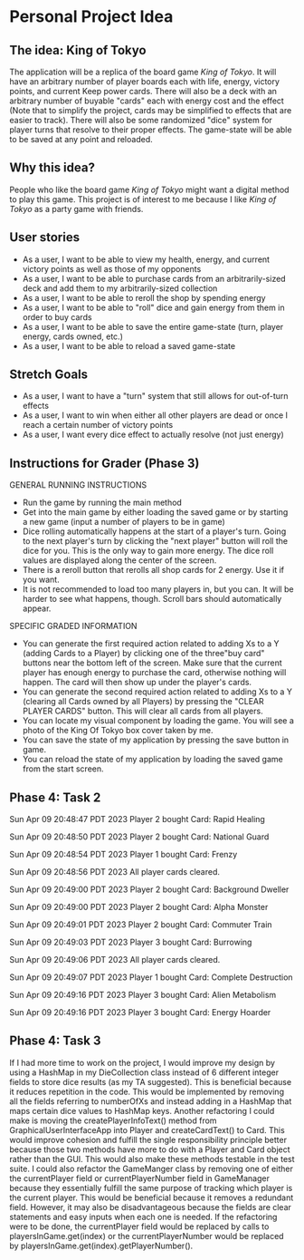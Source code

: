 # Personal Project Idea

## The idea: King of Tokyo

The application will be a replica of the board
game *King of Tokyo*. It will have an arbitrary
number of player boards each with life, 
energy, victory points, and current
Keep power cards. There will also be a deck with
an arbitrary number of buyable "cards" each
with energy cost and the effect (Note that to 
simplify the project, cards may
be simplified to effects that are easier
to track). There will also be some randomized 
"dice" system for player turns that resolve
to their proper effects. The game-state will be
able to be saved at any point and reloaded. 

## Why this idea?

People who like the board game *King of Tokyo*
might want a digital method to play this game. 
This project is of interest to me because I 
like *King of Tokyo* as a party game with 
friends. 

## User stories
- As a user, I want to be able to view my health,
energy, and current victory points as well as 
those of my opponents
- As a user, I want to be able to purchase cards
from an arbitrarily-sized deck and add them to
my arbitrarily-sized collection
- As a user, I want to be able to reroll the shop by
spending energy
- As a user, I want to be able to "roll" dice 
and gain energy from them in order to buy cards
- As a user, I want to be able to save the entire
game-state (turn, player energy, cards owned, etc.)
- As a user, I want to be able to reload a saved
game-state

## Stretch Goals
- As a user, I want to have a "turn" system that
still allows for out-of-turn effects
- As a user, I want to win when either all other
players are dead or once I reach a certain 
number of victory points
- As a user, I want every dice effect to actually 
resolve (not just energy)

## Instructions for Grader (Phase 3)
GENERAL RUNNING INSTRUCTIONS
- Run the game by running the main method 
- Get into the main game by either loading the saved
game or by starting a new game (input a number of 
players to be in game)
- Dice rolling automatically happens at the start of
a player's turn. Going to the next player's turn by 
clicking the "next player" button will roll the 
dice for you. This is the only way to gain more 
energy. The dice roll values are displayed
along the center of the screen.
- There is a reroll button that rerolls all shop cards
for 2 energy. Use it if you want.
- It is not recommended to load too many players in,
but you can. It will be harder to see what happens,
though. Scroll bars should automatically appear.

SPECIFIC GRADED INFORMATION
- You can generate the first required action related 
to adding Xs to a Y (adding Cards to a Player)
by clicking one of the three"buy card" buttons near 
the bottom left of the screen. Make sure that the 
current player has enough energy to purchase the 
card, otherwise nothing will happen. The
card will then show up under the player's cards.
- You can generate the second required action related 
to adding Xs to a Y (clearing all Cards owned by all
Players) by pressing the "CLEAR PLAYER
CARDS" button. This will clear all cards from
all players.
- You can locate my visual component by loading the
game. You will see a photo of the King Of Tokyo
box cover taken by me. 
- You can save the state of my application by pressing
the save button in game.
- You can reload the state of my application by
loading the saved game from the start screen.

## Phase 4: Task 2
Sun Apr 09 20:48:47 PDT 2023
Player 2 bought Card: Rapid Healing

Sun Apr 09 20:48:50 PDT 2023
Player 2 bought Card: National Guard

Sun Apr 09 20:48:54 PDT 2023
Player 1 bought Card: Frenzy

Sun Apr 09 20:48:56 PDT 2023
All player cards cleared.

Sun Apr 09 20:49:00 PDT 2023
Player 2 bought Card: Background Dweller

Sun Apr 09 20:49:00 PDT 2023
Player 2 bought Card: Alpha Monster

Sun Apr 09 20:49:01 PDT 2023
Player 2 bought Card: Commuter Train

Sun Apr 09 20:49:03 PDT 2023
Player 3 bought Card: Burrowing

Sun Apr 09 20:49:06 PDT 2023
All player cards cleared.

Sun Apr 09 20:49:07 PDT 2023
Player 1 bought Card: Complete Destruction

Sun Apr 09 20:49:16 PDT 2023
Player 3 bought Card: Alien Metabolism

Sun Apr 09 20:49:16 PDT 2023
Player 3 bought Card: Energy Hoarder

## Phase 4: Task 3
If I had more time to work on the project, I would 
improve my design by using a HashMap in my 
DieCollection class instead of 6 different integer 
fields to store dice results (as my TA suggested). 
This is beneficial because it reduces repetition 
in the code. This would be implemented by removing
all the fields referring to numberOfXs and instead
adding in a HashMap that maps certain dice values 
to HashMap keys. Another refactoring I could make 
is moving the createPlayerInfoText() method from 
GraphicalUserInterfaceApp into Player and 
createCardText() to Card. This would improve 
cohesion and fulfill the single responsibility 
principle better because those two methods have 
more to do with a Player and Card object rather 
than the GUI. This would also make these methods 
testable in the test suite. I could also refactor 
the GameManger class by removing one of either the
currentPlayer field or currentPlayerNumber field 
in GameManager because they essentially fulfill 
the same purpose of tracking which player is the 
current player. This would be beneficial because 
it removes a redundant field. However, it may 
also be disadvantageous because the fields are 
clear statements and easy inputs when each one 
is needed. If the refactoring were to be done, 
the currentPlayer field would be replaced by calls 
to playersInGame.get(index) or the 
currentPlayerNumber would be replaced by 
playersInGame.get(index).getPlayerNumber(). 
